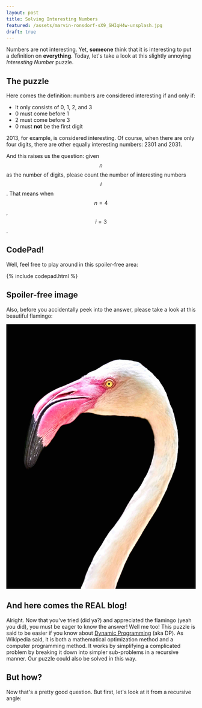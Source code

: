 ```yaml
---
layout: post
title: Solving Interesting Numbers
featured: /assets/marvin-ronsdorf-sX9_SHIqH4w-unsplash.jpg
draft: true
---
```


Numbers are not interesting. Yet, __someone__ think that it is interesting to put a definition on __everything__. Today, let's take a look at this slightly annoying _Interesting Number_ puzzle.

## The puzzle

Here comes the definition: numbers are considered interesting if and only if:

- It only consists of 0, 1, 2, and 3
- 0 must come before 1
- 2 must come before 3
- 0 must __not__ be the first digit

2013, for example, is considered interesting. Of course, when there are only four digits, there are other equally interesting numbers: 2301 and 2031.

And this raises us the question: given $$n$$ as the number of digits, please count the number of interesting numbers $$i$$. That means when $$n = 4$$, $$i = 3$$.

## CodePad!

Well, feel free to play around in this spoiler-free area:

{% include codepad.html %}

## Spoiler-free image

Also, before you accidentally peek into the answer, please take a look at this beautiful flamingo:

![Flamingo!](/assets/mathew-schwartz-hQTa-4sCanA-unsplash.jpg)

## And here comes the __REAL__ blog!

Alright. Now that you've tried (did ya?) and appreciated the flamingo (yeah you did), you must be eager to know the answer! Well me too! This puzzle is said to be easier if you know about [Dynamic Programming](https://en.wikipedia.org/wiki/Dynamic_programming) (aka DP). As Wikipedia said, it is both a mathematical optimization method and a computer programming method. It works by simplifying a complicated problem by breaking it down into simpler sub-problems in a recursive manner. Our puzzle could also be solved in this way.

## But how?

Now that's a pretty good question. But first, let's look at it from a recursive angle:


